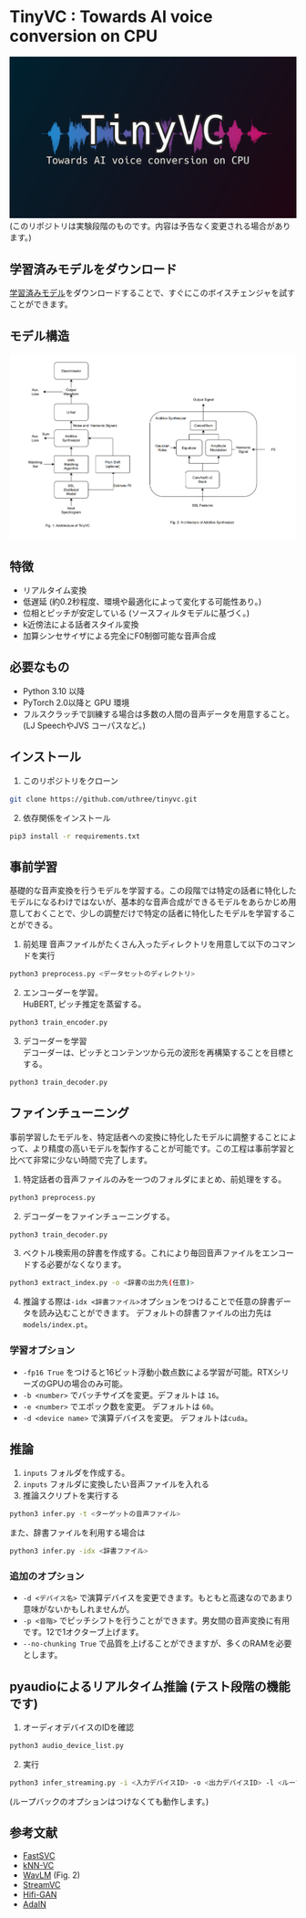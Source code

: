 # TinyVC : Towards AI voice conversion on CPU
![](../images/tinyvc_logo.png)
(このリポジトリは実験段階のものです。内容は予告なく変更される場合があります。)

## 学習済みモデルをダウンロード
[学習済みモデル](https://huggingface.co/uthree/tinyvc/tree/main)をダウンロードすることで、すぐにこのボイスチェンジャを試すことができます。

## モデル構造
![](../images/tinyvc_architecture.png)

## 特徴
- リアルタイム変換
- 低遅延 (約0.2秒程度、環境や最適化によって変化する可能性あり。)
- 位相とピッチが安定している (ソースフィルタモデルに基づく。)
- k近傍法による話者スタイル変換
- 加算シンセサイザによる完全にF0制御可能な音声合成

## 必要なもの
- Python 3.10 以降
- PyTorch 2.0以降と GPU 環境
- フルスクラッチで訓練する場合は多数の人間の音声データを用意すること。(LJ SpeechやJVS コーパスなど。)

## インストール
1. このリポジトリをクローン
```sh
git clone https://github.com/uthree/tinyvc.git
```
2. 依存関係をインストール
```sh
pip3 install -r requirements.txt
```

## 事前学習
基礎的な音声変換を行うモデルを学習する。この段階では特定の話者に特化したモデルになるわけではないが、基本的な音声合成ができるモデルをあらかじめ用意しておくことで、少しの調整だけで特定の話者に特化したモデルを学習することができる。

1. 前処理
音声ファイルがたくさん入ったディレクトリを用意して以下のコマンドを実行
```sh
python3 preprocess.py <データセットのディレクトリ>
```

2. エンコーダーを学習。  
HuBERT, ピッチ推定を蒸留する。
```sh
python3 train_encoder.py
```

3. デコーダーを学習  
デコーダーは、ピッチとコンテンツから元の波形を再構築することを目標とする。

```sh
python3 train_decoder.py
```

## ファインチューニング
事前学習したモデルを、特定話者への変換に特化したモデルに調整することによって、より精度の高いモデルを製作することが可能です。この工程は事前学習と比べて非常に少ない時間で完了します。
1. 特定話者の音声ファイルのみを一つのフォルダにまとめ、前処理をする。
```sh
python3 preprocess.py
```

2. デコーダーをファインチューニングする。
```sh
python3 train_decoder.py
```
3. ベクトル検索用の辞書を作成する。これにより毎回音声ファイルをエンコードする必要がなくなります。
```sh
python3 extract_index.py -o <辞書の出力先(任意)>
```
4. 推論する際は`-idx <辞書ファイル>`オプションをつけることで任意の辞書データを読み込むことができます。
デフォルトの辞書ファイルの出力先は `models/index.pt`。

### 学習オプション
- `-fp16 True` をつけると16ビット浮動小数点数による学習が可能。RTXシリーズのGPUの場合のみ可能。
- `-b <number>` でバッチサイズを変更。デフォルトは `16`。
- `-e <number>` でエポック数を変更。 デフォルトは `60`。
- `-d <device name>` で演算デバイスを変更。 デフォルトは`cuda`。

## 推論
1. `inputs` フォルダを作成する。
2. `inputs` フォルダに変換したい音声ファイルを入れる
3. 推論スクリプトを実行する
```sh
python3 infer.py -t <ターゲットの音声ファイル>
```
また、辞書ファイルを利用する場合は
```sh
python3 infer.py -idx <辞書ファイル>
```

### 追加のオプション
- `-d <デバイス名>` で演算デバイスを変更できます。もともと高速なのであまり意味がないかもしれませんが。
- `-p <音階>` でピッチシフトを行うことができます。男女間の音声変換に有用です。12で1オクターブ上げます。
- `--no-chunking True` で品質を上げることができますが、多くのRAMを必要とします。

## pyaudioによるリアルタイム推論 (テスト段階の機能です)
1. オーディオデバイスのIDを確認
```sh
python3 audio_device_list.py
```

2. 実行
```sh
python3 infer_streaming.py -i <入力デバイスID> -o <出力デバイスID> -l <ループバックデバイスID> -t <ターゲットの音声ファイル>
```
(ループバックのオプションはつけなくても動作します。)

## 参考文献
- [FastSVC](https://arxiv.org/abs/2011.05731)
- [kNN-VC](https://arxiv.org/abs/2305.18975)
- [WavLM](https://arxiv.org/pdf/2110.13900.pdf) (Fig. 2)
- [StreamVC](https://arxiv.org/abs/2401.03078v1)
- [Hifi-GAN](https://arxiv.org/abs/2010.05646)
- [AdaIN](https://arxiv.org/abs/1703.06868)
